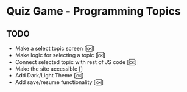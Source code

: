 # Quiz Game - Programming Topics

## TODO

- Make a select topic screen [🆗]
- Make logic for selecting a topic [🆗]
- Connect selected topic with rest of JS code [🆗]
- Make the site accessible []
- Add Dark/Light Theme [🆗]
- Add save/resume functionality [🆗]
